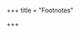 +++
title = "Footnotes"

+++


[^1]:
     Setlur: asatv; the additional text given in Setlur and Pāṇḍeya (Chaukhamba).

[^2]:
     Added verses in ms. ka.: hlādiphenilamūtraś ca guruśukrarṣabhasvaraḥ | pumān syād anyathā pāṇḍuduścikitsyo mukhe bhagaḥ || śubhabījavati kṣetre putrāḥ saṃtānavardhanāḥ | niṣṭhā vivāhamantrāṇāṃ tāsāṃ syāt saptame pade ||

[^3]:
     NSP ed. tatra

[^4]:
     NSP ed. dvividhaḥ samo viṣamaś ceti 

[^5]:
     om. in Pāṇḍeya Chow. ed.

[^6]:
     Seltur: aprāvṛtam

[^7]:
     NSP: vivektum 

[^8]:
     Added passage: "sevā śvavṛttir ākhyātā tasmāt tāṃ parivarjayet" iti manusmaraṇāt.

[^9]:
     Some mss. omit: samāpya . . . vratasnātakaḥ

[^10]:
     NSP ed. omits baudhāyana.

[^11]:
     NSP ed. reads eva

[^12]:
     Pāṇḍeya and Setlur read: grastātaviṣayam

[^13]:
     NSP reads yamalasū

[^14]:
     Additional passage in NSP ms. ka: daśakṣārān āha | 
    	tilamuṣkakaśigrūṇāṃ kokilākṣapalāśayoḥ | 
    	kākajaṅghā tathāvajñaciñcāśvathavaṭasya ca || 
    	ebhis tu daśabhiḥ kṣairaiḥ śuddhir bhavati kāṃsyake || 

[^15]:
     Before this, NSP adds: piṇḍapradānam |

[^16]:
     Before this, NSP and Pāṇḍeya add: akṣayyodakadānam |

[^17]:
     Before this NSP and Pāṇḍeya add: svadhāvācanam |

[^18]:
     Before this NSP and Pāṇḍeya add: brāhmaṇaprārthanā |

[^19]:
     NSP reads: uttiṣṭhantu

[^20]:
     NSP reads: āsyatām

[^21]:
     Pāṇḍeya and Seltur read: vināyakopasthāne "bhagavan" ity ūhaḥ.

[^22]:
     Variant: -sāmamayyāṃ

[^23]:
     NSP omits ya

[^24]:
     Additional verse in some mss: vṛddher vṛddhiś cakravṛddhiḥ pratimāsaṃ tu kālikā | icchākṛtā kāritā syāt kāyikā kāyakarmaṇā ||

[^25]:
     Before api ca, NSP and Pāṇḍeya adds: jānataḥ sākṣyānaṅgīkāre āha |

[^26]:
     Before kiṃ ca, NSP and Pāṇḍeya add divye sādhāraṇavidhiḥ |

[^27]:
     This is NSm 1.24. Not ascribed to Viṣṇu even in the DhKo.

[^28]:
     Kṛtyakalpataru, Dāna 10.13 (Brick's ed.) ascribed there to Dāna-Bṛhaspati

[^29]:
     NSP and Pāṇḍeya add here a parenthetical statement, which was probably intended to explain the citation: (niyogam anatikramya yathāniyogaṃ, niyogādhīno yo dharmo devarāc ca sutotpattir ityādiḥ sa no bhavati) | It is omitted in Setlur's edition.

[^30]:
     For this maxim, see Jacob, _A Handful of Popular Maxims _(Bombay 1907), Part I, p. 29.

[^31]:
     Here NSP and Pāṇḍeya add: gautamaḥ, as if this citation is from the GDh, but it is not. Omitted by Seltur.

[^32]:
     NSP and several mss (see Seltur, p. 690) read: dvitīyaḥ.

[^33]:
     See previous note.

[^34]:
     NSP reads wrongly: yoīśvareṇa.

[^35]:
     Pāṇḍeya: tat kim.

[^36]:
     Pāṇḍeya: -yukte.

[^37]:
     NSP reads: caure daṇḍam.

[^38]:
     NSP and Pāṇḍeya read: manusmaraṇāt. Probably an error; Setlur gives one ms. with that reading.

[^39]:
     NSP and Pāṇḍeya read: jyeṣṭhaḥ; I follow Seltur. The compound is the only grammatical possibility.

[^40]:
     NSP reads: kasya brahmacāry.

[^41]:
     NSP: liṅgavivakṣitam

[^42]:
     All editions read "manuḥ" here, but the cited text is ascribed to "smṛtyantara" Further, the Mit never simply uses the nominative "manuḥ" to introduce a verse; it is always "āha manuḥ". I think the word here should be "nanu", introducing the pūrvapakṣa, to which a response is given several lines down with "ucyate".

[^43]:
     Seltur omits: ca.

[^44]:
     In NSP and Pāṇḍeya, there is an introductory statement: evaṃ ca tiryaktvād uttīrṇānāṃ mānuṣye rogādilakṣaṇāṇi bhavantīty āha | And "kiṃ ca" is given as part of the commentary. Since this is unusual, I think Seltur is right in taking this as the introduction. He notes that the longer sentence is found only in a single manuscript.

[^45]:
     In place of the actual commentary, NSP mistakenly puts here part of the commentary on 3.213: hīnajātau hemakārākhyāyāṃ pakṣijātau pararatnādyapahārako jāyate | nirjale deśe brahmarākṣaso bhūtaviśeṣo jāyate |

[^46]:
     NSP reads: -ābhyāsād.

[^47]:
     The verse within parentheses is probably an insertion into the GDh passage. But it is given by all three editions.

[^48]:
     This endings are given only in NSP and Pāṇḍeya; omitted by Seltur. I have placed them within parentheses. They may have been inserted by the editors of the NSP.

[^49]:
     Before this the NSP and Pāṇḍeya adds a passage within parentheses that is found in one ms. It is probably an interpolation: (vikraye yad vrataṃ proktaṃ haraṇe dviguṇaṃ hi tat | surāvikraye somye catuṣṭayaṃ lākṣālavaṇamāṃsamadhvājyatilahomānāṃ cāndrāyaṇatrayaṃ payaḥpāyasāpūpadadhīkṣurasaguḍakhaṇḍādisnehapakvādiṣu parākaḥ | siddhānnavikraye prājāpatyaṃ | panasasya tridinaṃ | kadalīnārikerajambīrabījapūrakanāraṅgānāṃ pādakṛcchraṃ | kastūrikāvikraye gandhānāṃ ca kṛcchraṃ | karpūre 'rdhaṃ hiṃgvādivikraye dinam upavāsaḥ | śuklakṛṣṇapītavastravikraye tridinaṃ | ajānām aindavaṃ | kharāśvatarakarabhāṇāṃ parākaḥ | śunāṃ dviguṇaṃ | ekāhād vedavikraye cāndraṃ | aṅgānāṃ parākaḥ | smṛtīnāṃ kṛcchraṃ | itihāsapurāṇānāṃ sāṃtapanaṃ | rahasyānāṃ kṛcchraṃ | gāthānāṃ śiśirātattvavidyānāṃ pādaṃ |)

[^50]:
     Before this NSP and Pāṇḍeya add a passage within parentheses, which is omitted by Seltur. The passage in question is probably an interpolation: (anulomavyavāye garbhe dviguṇaṃ yadi sā atidūṣitā na pratilomagā bhavati tadaiva | anyajātigamane dvaiguṇyaṃ pratilomadūṣitāsu antyāvasāyistrīṣu ca cāṇḍālīgarbhe yathā gurutalpatvaṃ tathā kiṃcin nyūnaṃ tāratamyaṃ kalpyam | cāṇḍālīgamane vārṣikam | garbhe gurutalpatvaṃ tathaiva jñeyam |)

[^51]:
     NSP reads: manuvacanam.

[^52]:
     NSP and Pāṇḍeya add here a passage within parentheses: (citibhraṣṭā tu yā nārī mohādvicalitā kvacit | prājāpatyena śudhyet tu tasmād evāpakarmaṇaḥ || citibhraṣṭā bhartur anugamane āpastambasmaraṇāt kvacid ity uktam |) This is omitted by Seltur.

[^53]:
     NSp and Pāṇḍeya omit: kiṃ ca.
